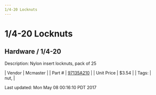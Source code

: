 ```yaml
---
1/4-20 Locknuts
---
```

# 1/4-20 Locknuts
## Hardware / 1/4-20
Description: 	Nylon insert locknuts, pack of 25 

| Vendor | Mcmaster | 
| Part # | [97135A210](https://www.mcmaster.com/#97135A210) | 
| Unit Price | $3.54 | 
| Tags: | nut,  | 

Last updated: Mon May 08 00:16:10 PDT 2017